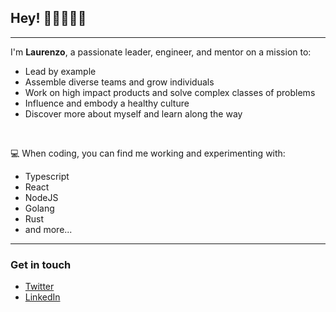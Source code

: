 ## Hey! 👋🏻👨🏻‍💻

---

I'm **Laurenzo**, a passionate leader, engineer, and mentor on a mission to:

- Lead by example
- Assemble diverse teams and grow individuals
- Work on high impact products and solve complex classes of problems
- Influence and embody a healthy culture
- Discover more about myself and learn along the way

<br />

💻 When coding, you can find me working and experimenting with:

- Typescript
- React
- NodeJS
- Golang
- Rust
- and more...

---

### Get in touch

- [Twitter](https://twitter.com/lstorelli)
- [LinkedIn](https://www.linkedin.com/in/laurenzo-storelli/)
